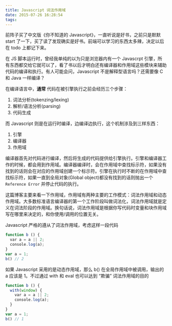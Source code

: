 ```yaml
---
title: Javascript 词法作用域
date: 2015-07-26 16:28:54
tags:
---
```


前阵子买了中文版《你不知道的 Javascript》，一直听说是好书，之前只是默默 start 了一下，买了读了发现确实是好书。前端可以学习的东西太多辣，决定以后在 todo 上都记下来。

在 JS 脚本运行时，曾经我单纯的以为只是浏览器内有一个 Javascrpt 引擎，所有东西都交给它就可以了，看了书以后才明白还有编译器和作用域这些模块来辅助代码的编译和执行。有人可能会问，Javascript 不是解释型语言吗？还需要像 C 和 Java 一样编译？

在编译语言中，**通常** 代码在被引擎执行之前会经历三个步骤：

1. 词法分析(tokenzing/lexing)
2. 解析/语法分析(parsing)
3. 代码生成

而 Javascript 则是在运行时编译，边编译边执行，这个机制涉及到三样东西：

1. 引擎
2. 编译器
3. 作用域

编译器首先对代码进行编译，然后将生成的代码提供给引擎执行。引擎和编译器工作的时候，都会用到作用域。编译器编译时，会在作用域中查找标示符，如果没有找到的话则会在对应的作用域创建一个标示符。引擎在执行时不断的在作用域中查找标示符，如果一直到全局对象(Global object)都没有找到的话则抛出一个 `Reference Error` 并停止代码的执行。

这篇博客主要来看一下作用域，作用域有两种主要的工作模式：词法作用域和动态作用域。大多数标准语言编译器的第一个工作阶段叫做词法化，词法作用域就是定义在词法阶段的作用域。换句话说，词法作用域是根据你写代码时变量和块作用域写在哪里来决定的，和你使用/调用的位置无关。

Javascript 严格的遵从了词法作用域，考虑这样一段代码

```javascript
function b () {
  var a = a || 2;
  console.log(a);
}
var a = 1;
b() // 2
```

如果 Javascript 采用的是动态作用域，那么 b() 在全局作用域中被调用，输出的 a 应该是 1。不过通过 with 和 eval 也可以达到 “欺骗” 词法作用域的目的

```javascript
function b () {
  with(window) {
    var a = a || 2;
    console.log(a);
  }
}
var a = 1;
b() // 1
```